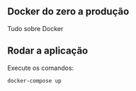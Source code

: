 ## Docker do zero a produção
Tudo sobre Docker
## Rodar a aplicação

Execute os comandos:

```bash
docker-compose up
```
